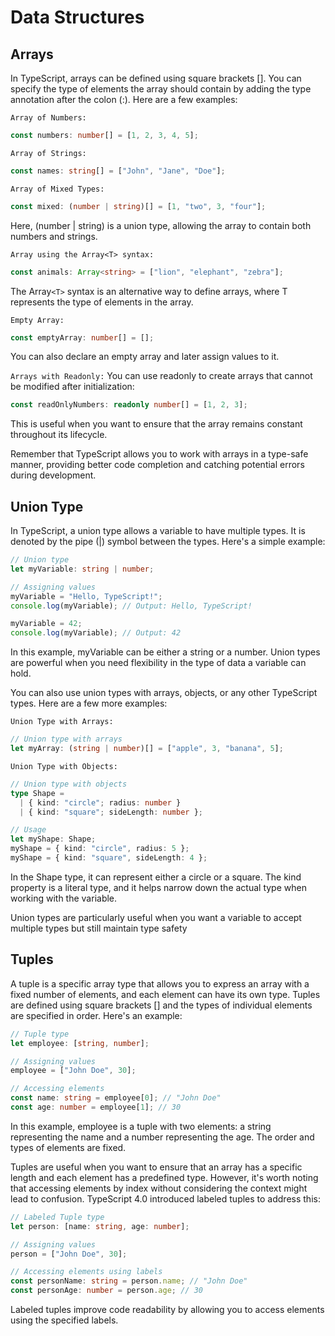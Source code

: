 # Data Structures

## Arrays

In TypeScript, arrays can be defined using square brackets []. You can specify the type of elements the array should contain by adding the type annotation after the colon (:). Here are a few examples:

`Array of Numbers:`

```typescript
const numbers: number[] = [1, 2, 3, 4, 5];
```

`Array of Strings:`

```typescript
const names: string[] = ["John", "Jane", "Doe"];
```

`Array of Mixed Types:`

```typescript
const mixed: (number | string)[] = [1, "two", 3, "four"];
```

Here, (number | string) is a union type, allowing the array to contain both numbers and strings.

`Array using the Array<T> syntax:`

```typescript
const animals: Array<string> = ["lion", "elephant", "zebra"];
```

The Array`<T>` syntax is an alternative way to define arrays, where T represents the type of elements in the array.

`Empty Array:`

```typescript
const emptyArray: number[] = [];
```

You can also declare an empty array and later assign values to it.

`Arrays with Readonly:`
You can use readonly to create arrays that cannot be modified after initialization:

```typescript
const readOnlyNumbers: readonly number[] = [1, 2, 3];
```

This is useful when you want to ensure that the array remains constant throughout its lifecycle.

Remember that TypeScript allows you to work with arrays in a type-safe manner, providing better code completion and catching potential errors during development.

## Union Type

In TypeScript, a union type allows a variable to have multiple types. It is denoted by the pipe (|) symbol between the types. Here's a simple example:

```typescript
// Union type
let myVariable: string | number;

// Assigning values
myVariable = "Hello, TypeScript!";
console.log(myVariable); // Output: Hello, TypeScript!

myVariable = 42;
console.log(myVariable); // Output: 42
```

In this example, myVariable can be either a string or a number. Union types are powerful when you need flexibility in the type of data a variable can hold.

You can also use union types with arrays, objects, or any other TypeScript types. Here are a few more examples:

`Union Type with Arrays:`

```typescript
// Union type with arrays
let myArray: (string | number)[] = ["apple", 3, "banana", 5];
```

`Union Type with Objects:`

```typescript
// Union type with objects
type Shape =
  | { kind: "circle"; radius: number }
  | { kind: "square"; sideLength: number };

// Usage
let myShape: Shape;
myShape = { kind: "circle", radius: 5 };
myShape = { kind: "square", sideLength: 4 };
```

In the Shape type, it can represent either a circle or a square. The kind property is a literal type, and it helps narrow down the actual type when working with the variable.

Union types are particularly useful when you want a variable to accept multiple types but still maintain type safety

## Tuples

A tuple is a specific array type that allows you to express an array with a fixed number of elements, and each element can have its own type. Tuples are defined using square brackets [] and the types of individual elements are specified in order. Here's an example:

```typescript
// Tuple type
let employee: [string, number];

// Assigning values
employee = ["John Doe", 30];

// Accessing elements
const name: string = employee[0]; // "John Doe"
const age: number = employee[1]; // 30
```

In this example, employee is a tuple with two elements: a string representing the name and a number representing the age. The order and types of elements are fixed.

Tuples are useful when you want to ensure that an array has a specific length and each element has a predefined type. However, it's worth noting that accessing elements by index without considering the context might lead to confusion. TypeScript 4.0 introduced labeled tuples to address this:

```typescript
// Labeled Tuple type
let person: [name: string, age: number];

// Assigning values
person = ["John Doe", 30];

// Accessing elements using labels
const personName: string = person.name; // "John Doe"
const personAge: number = person.age; // 30
```

Labeled tuples improve code readability by allowing you to access elements using the specified labels.
